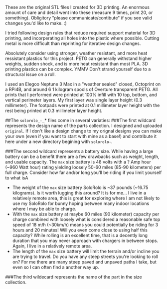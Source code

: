 These are the original STL files I created for 3D printing. An enormous amount of care and detail went into these (measure 9 times, print 20, or something). Obligitory "please communicate/contibute" if you see valid changes you'd like to make. :)

I tried following design rules that reduce required support material for 3D printing, and incorperating all holes into the plastic where possible. Cutting metal is more difficult than reprinting for iterative design changes.

Absolutely consider using stronger, weather resistant, and more heat ressistant plastics for this project. PETG can generally withstand higher weights, sudden shock, and is more heat resistant than most PLA. 3D printing plastics can be complex. YMMV Don't strand yourself due to a structural issue on a roll.

I used an Elegoo Neptune 3 Max in a "weather sealed" closed, Octoprint on a RPi4B, and around 6 1 kilogram spools of Overture transparent PETG. All prints that I performed were printed at 100% infill with 10 top, bottom, and vertical perimeter layers. My first layer was single layer height (0.3 millimeter). The footpads were printed at 0.1 millimeter layer height with the rest being printed at 0.3 millimeter layer height.

##The `solorolo_`*`-`*`_`* files come in several variaties:
###The first wildcard represents the design name of the parts collection.
      I designed and uploaded `original`. If I don't like a design change to my orignal designs you can make your own (even if you want to start with mine as a base!) and contribute it here under a new directory begining with `solorolo-`.

###The second wildcard represents a battery size.
While having a large battery can be a benefit there are a few drawbacks such as weight, length, and usable capacity. The `max` size battery is 48 volts with a ? Amp hour (~960 Watt hour) rating yielding loosely 50-60 miles (85-90 kilometers) per full charge.
Consider how far and/or long you'll be riding if you limit yourself to what isA
- The weight of the `max` size battery SoloRolo is ~37 pounds (~16.75 kilograms). Is it worth lugging this around?
        It is for me... I live in a relatively remote area, this is great for exploring where I am not likely to use my SoloRolo for bunny hoping between many indoor locations where I may be able to charge.
- With the `max` size battery at maybe 60 miles (90 kilometer) capacity per charge combined with loosely what is considered a reasonable safe top speed of 18 m/h (~30km/h) means you could potentially be riding for 3 hours and 20 minutes! Will you even come close to using half this capacity?
        While rolling is an excellent time, that is a decently long duration that you may never approach with chargers in between stops. Again, I live in a relatively remote area.
- The length of the `max` size battery will limit the terrain and/or incline you are trying to travel. Do you have any steep streets you're looking to roll on?
        For me there are many steep paved and unpaved paths I take, but even so I can often find a another way up.

###The third wildecard represents the name of the part in the size collection.
